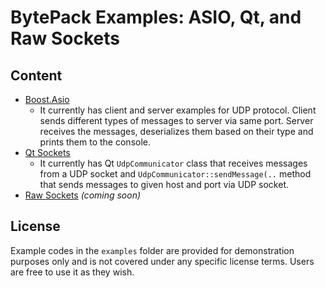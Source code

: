# BytePack Examples: ASIO, Qt, and Raw Sockets
## Content
- [Boost.Asio](boost_asio)
    - It currently has client and server examples for UDP protocol. Client sends different types of messages to server
      via same port. Server receives the messages, deserializes them based on their type and prints them to the console.
- [Qt Sockets](qt_socket)
    - It currently has Qt `UdpCommunicator` class that receives messages from a UDP socket and `UdpCommunicator::sendMessage(..` method that
      sends messages to given host and port via UDP socket.
- [Raw Sockets]() _(coming soon)_

## License
Example codes in the `examples` folder are provided for demonstration purposes only and is not covered under any specific license terms. Users are free to use it as they wish.